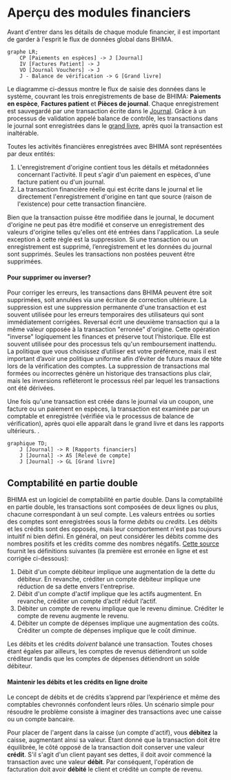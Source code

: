 # Aperçu des modules financiers

Avant d'entrer dans les détails de chaque module financier, il est important de garder à l'esprit le flux de données global dans BHIMA.

```mermaid
graphe LR;
    CP [Paiements en espèces] -> J [Journal]
    IV [Factures Patient] -> J
    VO [Journal Vouchers] -> J
    J - Balance de vérification -> G [Grand livre]
```

Le diagramme ci-dessus montre le flux de saisie des données dans le système, couvrant les trois enregistrements de base de BHIMA: **Paiements en espèce**, **Factures patient** et **Pièces de journal**. Chaque enregistrement est sauvegardé par une transaction écrite dans le [Journal](/ledgers/posting-journal.md). Grâce à un processus de validation appelé balance de contrôle, les transactions dans le journal sont enregistrées dans le [grand livre](/general-ledger.md), après quoi la transaction est inaltérable.

Toutes les activités financières enregistrées avec BHIMA sont représentées par deux entités:

1. L'enregistrement d'origine contient tous les détails et métadonnées concernant l'activité. Il peut s'agir d'un paiement en espèces, d'une facture patient ou d'un journal.
2. La transaction financière réelle qui est écrite dans le journal et lie directement l'enregistrement d'origine en tant que source \(raison de l'existence\) pour cette transaction financière.

Bien que la transaction puisse être modifiée dans le journal, le document d'origine ne peut pas être modifié et conserve un enregistrement des valeurs d'origine telles qu'elles ont été entrées dans l'application. La seule exception à cette règle est la suppression. Si une transaction ou un enregistrement est supprimé, l’enregistrement et les données du journal sont supprimés. Seules les transactions non postées peuvent être supprimées.

<div class = "bs-callout bs-callout-success">
<h4> Pour supprimer ou inverser?</h4>
Pour corriger les erreurs, les transactions dans BHIMA peuvent être soit supprimées, soit annulées via une écriture de correction ultérieure. La suppression est une suppression permanente d'une transaction et est souvent utilisée pour les erreurs temporaires des utilisateurs qui sont immédiatement corrigées. Reversal écrit une deuxième transaction qui a la même valeur opposée à la transaction "erronée" d'origine. Cette opération "inverse" logiquement les finances et préserve tout l'historique. Elle est souvent utilisée pour des processus tels qu'un remboursement inattendu. La politique que vous choisissez d’utiliser est votre préférence, mais il est important d’avoir une politique uniforme afin d’éviter de futurs maux de tête lors de la vérification des comptes. La suppression de transactions mal formées ou incorrectes génère un historique des transactions plus clair, mais les inversions refléteront le processus réel par lequel les transactions ont été dérivées.
</div>

Une fois qu'une transaction est créée dans le journal via un coupon, une facture ou un paiement en espèces, la transaction est examinée par un comptable et enregistrée \(vérifiée via le processus de balance de vérification\), après quoi elle apparaît dans le grand livre et dans les rapports ultérieurs. .

```mermaid
graphique TD;
    J [Journal] -> R [Rapports financiers]
    J [Journal] -> AS [Relevé de compte]
    J [Journal] -> GL [Grand livre]
```

## Comptabilité en partie double

BHIMA est un logiciel de comptabilité en partie double. Dans la comptabilité en partie double, les transactions sont composées de deux lignes ou plus, chacune correspondant à un seul compte. Les valeurs entrées ou sorties des comptes sont enregistrées sous la forme _debits_ ou _credits_. Les débits et les crédits sont des opposés, mais leur comportement n'est pas toujours intuitif ni bien défini. En général, on peut considérer les débits comme des nombres positifs et les crédits comme des nombres négatifs. [Cette source](https://debitoor.com/dictionary/debit) fournit les définitions suivantes \(la première est erronée en ligne et est corrigée ci-dessous\):

1. Débit d'un compte débiteur implique une augmentation de la dette du débiteur. En revanche, créditer un compte débiteur implique une réduction de sa dette envers l'entreprise.
2. Débit d'un compte d'actif implique que les actifs augmentent. En revanche, créditer un compte d’actif réduit l’actif.
3. Débiter un compte de revenu implique que le revenu diminue. Créditer le compte de revenu augmente le revenu.
4. Débiter un compte de dépenses implique une augmentation des coûts. Créditer un compte de dépenses implique que le coût diminue.

Les débits et les crédits _doivent_ balancé une transaction. Toutes choses étant égales par ailleurs, les comptes de revenus détiendront un solde créditeur tandis que les comptes de dépenses détiendront un solde débiteur.

<div class = "bs-callout bs-callout-info">
<h4> Maintenir les débits et les crédits en ligne droite </h4>
Le concept de débits et de crédits s’apprend par l’expérience et même des comptables chevronnés confondent leurs rôles. Un scénario simple pour résoudre le problème consiste à imaginer des transactions avec une caisse ou un compte bancaire.

Pour placer de l'argent dans la caisse \(un compte d'actif\), vous **débitez** la caisse, augmentant ainsi sa valeur. Étant donné que la transaction doit être équilibrée, le côté opposé de la transaction doit conserver une valeur **crédit**. S'il s'agit d'un client payant ses dettes, il doit avoir commencé la transaction avec une valeur **débit**. Par conséquent, l'opération de facturation doit avoir **débité** le client et crédité un compte de revenu.
</div>